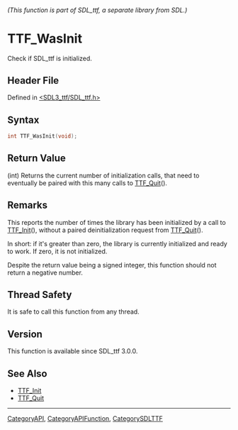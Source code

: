 ###### (This function is part of SDL_ttf, a separate library from SDL.)
# TTF_WasInit

Check if SDL_ttf is initialized.

## Header File

Defined in [<SDL3_ttf/SDL_ttf.h>](https://github.com/libsdl-org/SDL_ttf/blob/main/include/SDL3_ttf/SDL_ttf.h)

## Syntax

```c
int TTF_WasInit(void);
```

## Return Value

(int) Returns the current number of initialization calls, that need to
eventually be paired with this many calls to [TTF_Quit](TTF_Quit)().

## Remarks

This reports the number of times the library has been initialized by a call
to [TTF_Init](TTF_Init)(), without a paired deinitialization request from
[TTF_Quit](TTF_Quit)().

In short: if it's greater than zero, the library is currently initialized
and ready to work. If zero, it is not initialized.

Despite the return value being a signed integer, this function should not
return a negative number.

## Thread Safety

It is safe to call this function from any thread.

## Version

This function is available since SDL_ttf 3.0.0.

## See Also

- [TTF_Init](TTF_Init)
- [TTF_Quit](TTF_Quit)

----
[CategoryAPI](CategoryAPI), [CategoryAPIFunction](CategoryAPIFunction), [CategorySDLTTF](CategorySDLTTF)

